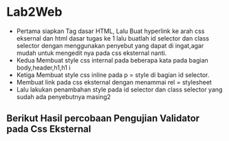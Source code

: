 # Lab2Web

- Pertama siapkan Tag dasar HTML, Lalu Buat hyperlink ke arah css eksernal dan html dasar tugas ke 1 lalu buatlah id selector dan class selector dengan menggunakan penyebut yang dapat di ingat,agar mudah untuk mengedit nya pada css eksternal nanti.
- Kedua Membuat style css internal pada beberapa kata pada bagian body,header,h1,h1 i
- Ketiga Membuat style css inline pada p = style di bagian id selector.
- Membuat link pada css eksternal dengan menammai rel = stylesheet
- Lalu lakukan penambahan style pada id selector dan class selector yang sudah ada penyebutnya masing2

## Berikut Hasil percobaan Pengujian Validator pada Css Eksternal
